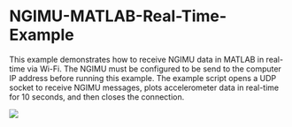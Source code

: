 NGIMU-MATLAB-Real-Time-Example
==============================

This example demonstrates how to receive NGIMU data in MATLAB in real-time via Wi-Fi.  The NGIMU must  be configured to be send to the computer IP address before running this example.  The example script opens a UDP socket to receive NGIMU messages, plots accelerometer data in real-time for 10 seconds, and then closes the connection.

![](https://github.com/xioTechnologies/NGIMU-MATLAB-Real-Time-Example/blob/master/Screenshot.png)
